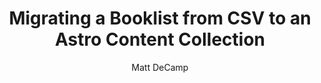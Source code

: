 ---
layout: ../../layouts/BlogPostLayout.astro
title: "Migrating a Booklist from CSV to an Astro Content Collection"
slug: migrating-booklist-from-csv-to-markdown-in-astro
pubDate: 2025-01-06
description: "I'll show you how I moved my book log from a database in Notion to a Markdown Content Collection in Astro"
author: "Matt DeCamp"
published: false
tags: ["astro", "notion", "markdown", "csv"]
---